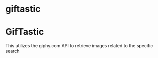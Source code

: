 # giftastic

<h1>GifTastic</h1>

<p>This utilizes the giphy.com API to retrieve images related to the specific search </p>

